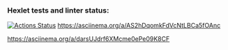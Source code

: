 ### Hexlet tests and linter status:
[![Actions Status](https://github.com/LeRika19/frontend-project-44/actions/workflows/hexlet-check.yml/badge.svg)](https://github.com/LeRika19/frontend-project-44/actions)
https://asciinema.org/a/AS2hDqomkFdVcNtLBCa5fOAnc

https://asciinema.org/a/darsUJdrf6XMcme0ePe09K8CF
